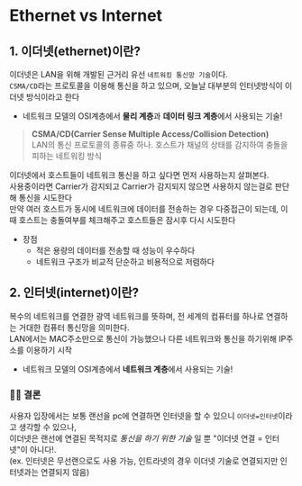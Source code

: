 # Ethernet vs Internet

## 1. 이더넷(ethernet)이란?

이더넷은 LAN을 위해 개발된 근거리 유선 `네트워킹 통신망 기술`이다.<br>
`CSMA/CD`라는 프로토콜을 이용해 통신을 하고 있으며, 오늘날 대부분의 인터넷방식이 이더넷 방식이라고 한다

* 네트워크 모델의 OSI계층에서 **물리 계층**과 **데이터 링크 계층**에서 사용되는 기술!

> **CSMA/CD(Carrier Sense Multiple Access/Collision Detection)** <br>
> LAN의 통신 프로토콜의 종류중 하나. 호스트가 채널의 상태를 감지하여 충돌을 피하는 네트워킹 방식

이더넷에서 호스트들이 네트워크 통신을 하고 싶다면 먼저 사용하는지 살펴본다.<br>
사용중이라면 Carrier가 감지되고 Carrier가 감지되지 않으면 사용하지 않는걸로 판단해 통신을 시도한다<br>
만약 여러 호스트가 동시에 네트워크에 데이터를 전송하는 경우 다중접근이 되는데, 이때 호스트는 충돌여부를 체크해주고 호스트들은 잠시후 다시 시도한다

* 장점
  * 적은 용량의 데이터를 전송할 때 성능이 우수하다
  * 네트워크 구조가 비교적 단순하고 비용적으로 저렴하다

## 2. 인터넷(internet)이란?
복수의 네트워크를 연결한 광역 네트워크를 뜻하며, 전 세계의 컴퓨터를 하나로 연결하는 거대한 컴퓨터 통신망을 의미한다.<br>
LAN에서는 MAC주소만으로 통신이 가능했으나 다른 네트워크와 통신을 하기위해 IP주소를 이용하기 시작

* 네트워크 모델의 OSI계층에서 **네트워크 계층**에서 사용되는 기술!


### 👩‍💻 결론
사용자 입장에서는 보통 랜선을 pc에 연결하면 인터넷을 할 수 있으니 `이더넷=인터넷`이라고 생각할 수 있으나,<br>
이더넷은 랜선에 연결된 목적지로 _통신을 하기 위한 기술_ 일 뿐 "이더넷 연결 = 인터넷"이 아니다!.<br>
(ex. 인터넷은 무선랜으로도 사용 가능, 인트라넷의 경우 이더넷 기술로 연결되지만 인터넷과는 연결되지 않음)


